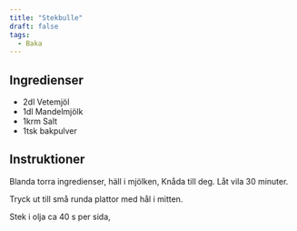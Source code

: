 ```yaml
---
title: "Stekbulle"
draft: false
tags:
  - Baka
---
```


## Ingredienser
- 2dl Vetemjöl
- 1dl Mandelmjölk
- 1krm Salt
- 1tsk bakpulver

## Instruktioner
Blanda torra ingredienser, häll i mjölken, Knåda till deg. Låt vila 30 minuter.

Tryck ut till små runda plattor med hål i mitten.

Stek i olja ca 40 s per sida,